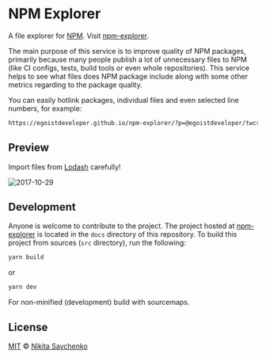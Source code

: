 # NPM Explorer

A file explorer for [NPM](https://www.npmjs.com/). Visit [npm-explorer](https://egoistdeveloper.github.io/npm-explorer/).

The main purpose of this service is to improve quality of NPM packages, primarily because many people
publish a lot of unnecessary files to NPM (like CI configs, tests, build tools or even whole repositories).
This service helps to see what files does NPM package include along with some other metrics regarding
to the package quality.

You can easily hotlink packages, individual files and even selected line numbers, for example:

```txt
https://egoistdeveloper.github.io/npm-explorer/?p=@egoistdeveloper/twcss-to-sass
```

Preview
-------

Import files from [Lodash](https://lodash.com) carefully!

![2017-10-29](https://user-images.githubusercontent.com/4989256/32148242-9ef3f002-bcfc-11e7-97b5-d197a13fec5a.png)

Development
-----------

Anyone is welcome to contribute to the project. The project hosted at [npm-explorer](https://egoistdeveloper.github.io/npm-explorer/)
is located in the `docs` directory of this repository. To build this project from sources (`src` 
directory), run the following:

```bash
yarn build
```

or

```bash
yarn dev
```

For non-minified (development) build with sourcemaps.

License
-------

[MIT](license) © [Nikita Savchenko](https://nikita.tk)
